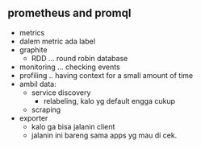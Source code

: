## prometheus and promql
- metrics
- dalem metric ada label
- graphite
    - RDD ... round robin database
- monitoring ... checking events
- profiling .. having context for a small amount of time
- ambil data:
    - service discovery
        - relabeling, kalo yg default engga cukup
    - scraping
- exporter
    - kalo ga bisa jalanin client
    - jalanin ini bareng sama apps yg mau di cek.